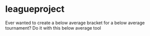 # leagueproject

Ever wanted to create a below average bracket for a below average tournament? Do it with this below average tool 
